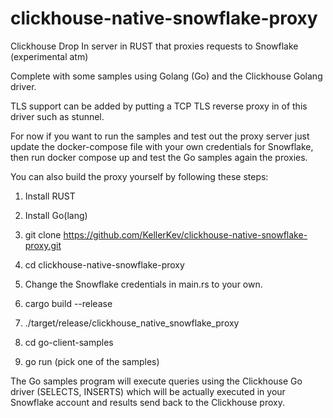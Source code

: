 # clickhouse-native-snowflake-proxy
Clickhouse Drop In server in RUST that proxies requests to Snowflake (experimental atm)

Complete with some samples using Golang (Go) and the Clickhouse Golang driver. 

TLS support can be added by putting a TCP TLS reverse proxy in of this driver such as stunnel.

For now if you want to run the samples and test out the proxy server just update the docker-compose file with your own credentials for Snowflake, 
then run docker compose up and test the Go samples again the proxies. 

You can also build the proxy yourself by following these steps:

1) Install RUST
2) Install Go(lang)

3) git clone https://github.com/KellerKev/clickhouse-native-snowflake-proxy.git
4) cd clickhouse-native-snowflake-proxy
5) Change the Snowflake credentials in main.rs to your own. 
6) cargo build --release
7) ./target/release/clickhouse_native_snowflake_proxy
8) cd go-client-samples
9) go run (pick one of the samples)

The Go samples program will execute queries using the Clickhouse Go driver (SELECTS, INSERTS) which will be actually executed in your Snowflake account and results send back to the Clickhouse proxy.